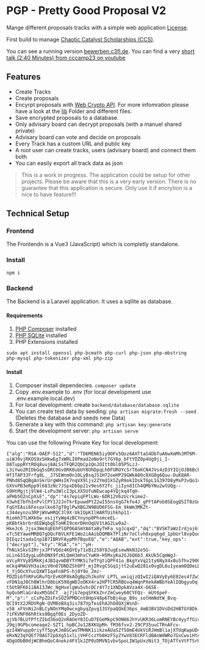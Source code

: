 # PGP - Pretty Good Proposal V2

Mange different proposals tracks with a simple web application [License](./LICENSE).

First build to manage [Chaotic Catalyst Scholarships (CCS)](https://chaos-stipendien.de/).

You can see a running version [bewerben.c3fl.de](https://bewerben.c3fl.de). You can find a very [short talk (2:40 Minutes) from cccamp23 on youtube](https://youtu.be/y4a9_POxGws?si=DWvt5urfD1hWnc-6)

## Features

- Create Tracks
- Create proposals
- Encyrpt proposals with [Web Crypto API](https://developer.mozilla.org/en-US/docs/Web/API/Web_Crypto_API). For more infomration please have a look at the [lib](./src/lib/) Folder and different files.
- Save encrypted proposals to a database.
- Only advisary board can decrypt proposals (with a manuel shared private)
- Advisary board can vote and decide on proposals
- Every Track has a custom URL and public key
- A root user can create tracks, users (advisary board) and connect them both
- You can easily export all track data as json

> This is a work in progress. The application could be setup for other projects. Please be aware that this is a very early version. There is no guarantee that this application is secure. Only use it if encrytion is a nice to have feature!!!

## Technical Setup

### Frontend

The Frontendn is a Vue3 (JavaScript) which is completly standalone.

### Install

`npm i`

### Backend

The Backend is a Laravel application. It uses a sqllite as database.

#### Requirements

1. [PHP Composer](https://getcomposer.org) installed
2. [PHP SQLite](https://dev.to/nkrumahthis/how-to-install-php-sqlite3-for-php-81-on-ubuntu-2110-50fp) installed
3. PHP Extensions installed

```
sudo apt install openssl php-bcmath php-curl php-json php-mbstring php-mysql php-tokenizer php-xml php-zip
```

#### Install

1. Composer install dependecies. `composer update`
2. Copy .env.example to .env (for local development use .env.example.local.dev)
3. For local development: create `backend/database/database.sqlite`
4. You can create test data by seeding: `php artisan migrate:fresh --seed` (Deletes the database and seeds new Data)
5. Generate a key with this command: `php artisan key:generate`
6. Start the development server: `php artisan serve`

You can use the following Private Key for local development:

```
{"alg":"RSA-OAEP-512","d":"TD6MEN65iy9OFv5Qoz6AXTtaS4DbTuA6wXmMhJMT6M-uiWJ0vjRKOS9xSHkwEg7xWRLIOPmad2oNo9rt7GY6p_bFtYDZ0p4Ug9ji_I-O8TuppRYtROq8uuj8ALSsTFQR2QbCp1QnJOItt0bl05P5LzJ-L3iYwo2RIDbGq5sDRC0Gv0RK0ubUY8OhDpqLh0FUROYcSrT6oKCN4JVs4zD3YIQjOJB6BcbOncn5DT1cnN96sZa9cou7x388ED0DgFTIj564rs7n7iEraoklUTKzT6RPkx5kRmcHpGuMpRfusaWt-Hf1TAP3JFrfg0L__J7SEWnm0n10LyBsqJS1H72oeHP29GWkA80c8XG0g6Quu-DuK8AR-PNhd85qQBgAnSkrUrgWHsIK7nqVX9ljs2ZYmd1k5ZyR9okIDskT6pL1G397O8yMxP3vQo1vqqz8khRm_kIAivqSAPv0GcHlKwycLRio_VJijHWck_NQ6L3gizjDnPNxQSvFtQ92nIiTD17Gz40h5IDWOYNBmui_mKnb08FF_wmm07a9lOnICurdTeMQ-GXVxPB3eRpp9l683zNc7JSpxDbbp21v9es6Y2fc_jiIyn8ICh4QMbYNu2wtUQg--G9HtMgjtj9lW4-LsPu3WlcI3pLXX5UfuNEwcap4YQjkq4TqH-aPHb5O2nCpXsE","dp":"4s7epiqFPlLWo-6DR12V6zUcrkime2-X3whE7bfhInPvlCPY1J2JnTkrEpuwdPtZ2wI55nsVgG7kfo4J_gPFtAPob8SEogQSIT0zGdfpu7lJs-FqGYEAsi6Fesoxlko67gT0glPwXBGJN9BUD6FSG-Em_9kWm3MKZt-c344eynzu3RPjWVwHRQC3l9X-UkIOpKIlHARTUihkhp11-Riomh3TLWXk6w_osijYyWg4zBCYnynp0PhsmceEL-pKBbtkbrbrdEEWqbgEToHKI9cmrDHnOqUV1tAG2Lw0a2-HkeJc6_Jjsx3WeXqEEhPlQPO6ASmYA6taByTHFa_sgJcqxQ","dq":"BVSKTaWzIrdjoj6fJS0jb2O0v5vU640OQFnwZOl9I15pYhYalXMVT1oOYaIXSz61I53GCkBelAZ96OTgOEVKLJeeyy4W5wLFAY9Z22xCDYGb1uy0ZnLU_Qs5q1v7XZNockT44UWWjZs99UcehJF5n3INMK8yiHbpU6OQVwUkNevilvi1M_KoTIA-xTc5EYaweMRBQ7gDQcFBVLKFE1Wo2iAAibDQMBkTPliNr7oClvh8xpq6gd_1pbUrl8vpQuq4_w3XubYpIqbEoGiAnQg_9B58QDpQ5L2faoDzDSPCVAhrGVNpUXo4Q-DIEqz1tadaInp1B7IBRVFAypMhTBqvEQ","e":"AQAB","ext":true,"key_ops":["decrypt"],"kty":"RSA","n":"yH-fhNikSkvSIMrjxJPfVQdz4KQYEy71xBi258Y8JugEsewNkN32e5G-oLin63IdygLuOhONX9fzKLQmH3mhxCYwKH-H5MxyKa2GJbQ6b3_AkUk5CqmWgJ-oVcyRYVy85MkKj4JBIqvmDBYTYMK5i7eTYgtiQPF41o_BkgYxVq21ty6NyX4x8uSfhv29004Kybn09Kb0fcM3FyVig-mCkq4MAUVH3aimiV0n07DNDZSh0Pf_mjIRvgCSGq1jtt2uEwQ281x0vgDL6u1yeamOQDeLDqCGfWTfOfzY3r66rg2trmstGBHyZzFywr4mAK-t_YjOOcXYucQXWTIqaFn8P5-hj8Y9o_2mz-PDZDi6fhRFoGRufQrEvKOP8kAOgBp2hJkohV_LPTL_wxiqjzQIwI2iQAVyEy6E82es4fZw3unV7sSWaaDLy2XO_UCvWYC6WAlcxFKj2kZkCHYXQMgm2aabzPzuzPoiNe2XrMNPUZBlkH-vFDN1qJ0Ch0WlhrD8biKS98gWDJoOKX4ra2HPTCR5RBGvq4WqnPXekAWBbYeAlIQbgyuOq-t5UtBFK61iBAI3JWc_NgHvelgWu5vhcOCr4Y7z1XNDpkAVza4X-66SE-hpQvbMlaGr4oxM5GbCT__aj7jG7epqSFKkZnrZmCwey60CYFQz-_mUt6peF-M","p":"_cCsPpZDiFxSOZ9PMDCnt0HpV48p6TbBj4up_B9s_sotHmNdtW_Bvq-QCI9tX2JRDVRgN-QVM8oBXq3is787VpTesEhAJhOdQXjWsnD-v58_xFVnNi2nBLCyNOnYMq0wcxgbyqZpvg13SYpaQQkE36ps_4mB3BV1DVsDd2HBTGY8Dk-7iFKVNF06hRtks0Bgqf0Es_2DyoZD-qjVb7BLUfPftZIbd36oQ2nRAOeY83IuD7EGeMkpC9ON86JhYvUKR36LomRNEYBc4yyffGiv34XbpFlCinUYQhdlAx7A36jwh9vq8SgZe_h49BGwFKqycxfJuiSutzZ4wHYKgiB6Ew","q":"ykY1ZFrV0KSXcNgI3TUCmSWGDNWJBl7XJdPv0ge3Mi8_9m_eIu8Q0J6SHNPQw19fEOK_OblEZPUrV20d9wiD6SQ57gve9W1AO_B_TKdtNqXszwPm-J9qj9GPbcomeaqe2-SZT1_hpBCJo12BXKUpMn_fM36fvv2-29CP35uuCTRnAFcv-gzI4WVupp0riyff5pyKJm8GCwuTMHNK1iikzeAUaSZf5OmE4UkViRJHmBl1ajXTUqKwpUD4lVinCL5RysKZNTL4Q5SSVUDt_qVHWu62IxE2jvlaSw9_pIL1vbOt1ym_zFibETO58_9204n5c9vCD5HbbxrYsUawSO2k8Q","qi":"VAukOsv3nA5P7FALM6S-eRxN23qYQEf70AGT2pbXg51xlLjVHFCczYb8HzFSyZYwV83ECRFldBAnWdWRo7GxCwxiHtnGuXF5UCBPW3bxL8630TvzmIbXwbYtSs5iLLX3m0uceWxtaplSqZNXpm1j9VE0_w2dEu0uOR6KZDVgV6lY_7IcVGtItcMcOc-4DgUObB0djWCBhmQoC4nekz4FV1kJZP0zDMVN1vbvSpoLIW1pUxzNit3_TOjATfxVtFTSrHsVvxqQZwNj1bWZl_5nmGL3z8HYHkDcCR8Uq5iRu3ylxpzBzaCISyQvcYLhhOypHVD8NMyEReQ1_XDV1YQzxw"}
```
